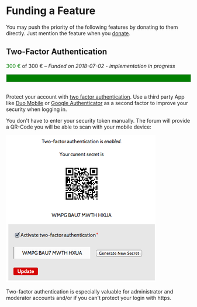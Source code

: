 <!--
Title: Funding
-->

# Funding a Feature #

You may push the priority of the following features by donating to them directly. Just mention the feature when you [donate](donate).

## Two-Factor Authentication ##

<span style="/*color: #CA870D;*/ color: green;">300 €</span> of 300 € – 
*Funded on 2018-07-02 - implementation in progress*
<div style="width: 100%; height: 20px; border: 1px solid silver; position: relative;">
  <!-- div style="width: 100%; height: 100%; background: orange;" -->
  <div style="width: 100%; height: 100%; background: green;">
  </div>
</div>
<br>


Protect your account with [two factor authentication](http://en.wikipedia.org/wiki/Multi-factor_authentication). Use a third party App like [Duo Mobile](https://play.google.com/store/apps/details?id=com.duosecurity.duomobile) or [Google Authenticator](https://itunes.apple.com/en/app/google-authenticator/id388497605?mt=8) as a second factor to improve your security when logging in.

You don't have to enter your security token manually. The forum will provide a QR-Code you will be able to scan with your mobile device:

![](funding.png)

Two-factor authentication is especially valuable for administrator and moderator accounts and/or if you can't protect your login with https.
